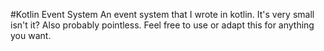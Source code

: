 #Kotlin Event System
An event system that I wrote in kotlin. It's very small isn't it? Also probably pointless. Feel free to use or adapt this for anything you want.